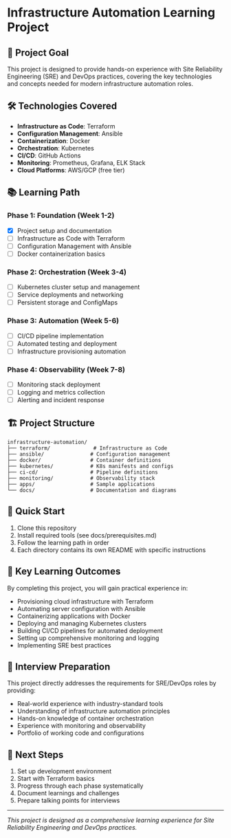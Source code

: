 # Infrastructure Automation Learning Project

## 🎯 Project Goal
This project is designed to provide hands-on experience with Site Reliability Engineering (SRE) and DevOps practices, covering the key technologies and concepts needed for modern infrastructure automation roles.

## 🛠️ Technologies Covered
- **Infrastructure as Code**: Terraform
- **Configuration Management**: Ansible
- **Containerization**: Docker
- **Orchestration**: Kubernetes
- **CI/CD**: GitHub Actions
- **Monitoring**: Prometheus, Grafana, ELK Stack
- **Cloud Platforms**: AWS/GCP (free tier)

## 📚 Learning Path

### Phase 1: Foundation (Week 1-2)
- [x] Project setup and documentation
- [ ] Infrastructure as Code with Terraform
- [ ] Configuration Management with Ansible
- [ ] Docker containerization basics

### Phase 2: Orchestration (Week 3-4)
- [ ] Kubernetes cluster setup and management
- [ ] Service deployments and networking
- [ ] Persistent storage and ConfigMaps

### Phase 3: Automation (Week 5-6)
- [ ] CI/CD pipeline implementation
- [ ] Automated testing and deployment
- [ ] Infrastructure provisioning automation

### Phase 4: Observability (Week 7-8)
- [ ] Monitoring stack deployment
- [ ] Logging and metrics collection
- [ ] Alerting and incident response

## 🏗️ Project Structure
```
infrastructure-automation/
├── terraform/              # Infrastructure as Code
├── ansible/               # Configuration management
├── docker/                # Container definitions
├── kubernetes/            # K8s manifests and configs
├── ci-cd/                 # Pipeline definitions
├── monitoring/            # Observability stack
├── apps/                  # Sample applications
└── docs/                  # Documentation and diagrams
```

## 🚀 Quick Start
1. Clone this repository
2. Install required tools (see docs/prerequisites.md)
3. Follow the learning path in order
4. Each directory contains its own README with specific instructions

## 📖 Key Learning Outcomes
By completing this project, you will gain practical experience in:
- Provisioning cloud infrastructure with Terraform
- Automating server configuration with Ansible
- Containerizing applications with Docker
- Deploying and managing Kubernetes clusters
- Building CI/CD pipelines for automated deployment
- Setting up comprehensive monitoring and logging
- Implementing SRE best practices

## 🎯 Interview Preparation
This project directly addresses the requirements for SRE/DevOps roles by providing:
- Real-world experience with industry-standard tools
- Understanding of infrastructure automation principles
- Hands-on knowledge of container orchestration
- Experience with monitoring and observability
- Portfolio of working code and configurations

## 📝 Next Steps
1. Set up development environment
2. Start with Terraform basics
3. Progress through each phase systematically
4. Document learnings and challenges
5. Prepare talking points for interviews

---
*This project is designed as a comprehensive learning experience for Site Reliability Engineering and DevOps practices.*
